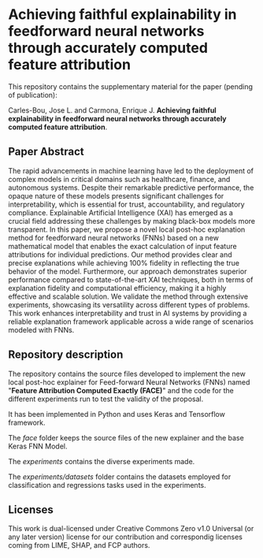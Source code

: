 # Achieving faithful explainability in feedforward neural networks through accurately computed feature attribution
This repository contains the supplementary material for the paper (pending of publication):

Carles-Bou, Jose L. and Carmona, Enrique J. **Achieving faithful explainability in feedforward neural networks through accurately computed feature attribution**. 

## Paper Abstract
The rapid advancements in machine learning have led to the deployment of complex models in critical domains such as 
healthcare, finance, and autonomous systems. Despite their remarkable predictive performance, the opaque nature of 
these models presents significant challenges for interpretability, which is essential for trust, accountability, and 
regulatory compliance. Explainable Artificial Intelligence (XAI) has emerged as a crucial field addressing these 
challenges by making black-box models more transparent. In this paper, we propose a novel local post-hoc explanation 
method for feedforward neural networks (FNNs) based on a new mathematical model that enables the exact calculation of 
input feature attributions for individual predictions. Our method provides clear and precise explanations while 
achieving 100% fidelity in reflecting the true behavior of the model. Furthermore, our approach demonstrates superior 
performance compared to state-of-the-art XAI techniques, both in terms of explanation fidelity and computational efficiency, 
making it a highly effective and scalable solution. We validate the method through extensive experiments, showcasing its 
versatility across different types of problems. This work enhances interpretability and trust in AI systems by providing a 
reliable explanation framework applicable across a wide range of scenarios modeled with FNNs.


## Repository description
The repository contains the source files developed to implement the new local post-hoc explainer for Feed-forward Neural 
Networks (FNNs) named "**Feature Attribution Computed Exactly (FACE)**" and the code for the different experiments run to 
test the validity of the proposal. 

It has been implemented in Python and uses Keras and Tensorflow framework. 

The *face* folder keeps the source files of the new explainer and the base Keras FNN Model.

The *experiments* contains the diverse experiments made.

The *experiments/datasets* folder contains the datasets employed for classification and regressions tasks used in the experiments.



## 


## Licenses
This work is dual-licensed under Creative Commons Zero v1.0 Universal (or any later version) license for our contribution and 
correspondig licenses coming from LIME, SHAP, and FCP authors.